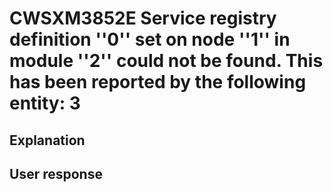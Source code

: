 # CWSXM3852E Service registry definition ''0'' set on node ''1'' in module ''2'' could not be found. This has been reported by the following entity: 3

## Explanation

## User response